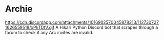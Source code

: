 # Archie
https://cdn.discordapp.com/attachments/1016902570045878313/1127307271626559518/xPkTDtV.gif
A Hikari Python Discord bot that scrapes through a forum to check if any Arc invites are invalid.

